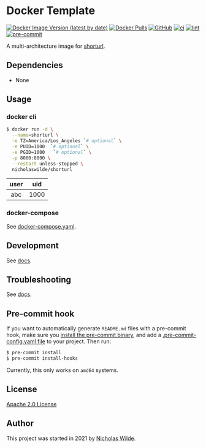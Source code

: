 # Docker Template
[![Docker Image Version (latest by date)](https://img.shields.io/docker/v/nicholaswilde/shorturl)](https://hub.docker.com/r/nicholaswilde/shorturl)
[![Docker Pulls](https://img.shields.io/docker/pulls/nicholaswilde/shorturl)](https://hub.docker.com/r/nicholaswilde/shorturl)
[![GitHub](https://img.shields.io/github/license/nicholaswilde/docker-shorturl)](./LICENSE)
[![ci](https://github.com/nicholaswilde/docker-shorturl/workflows/ci/badge.svg)](https://github.com/nicholaswilde/docker-shorturl/actions?query=workflow%3Aci)
[![lint](https://github.com/nicholaswilde/docker-shorturl/workflows/lint/badge.svg?branch=main)](https://github.com/nicholaswilde/docker-shorturl/actions?query=workflow%3Alint)
[![pre-commit](https://img.shields.io/badge/pre--commit-enabled-brightgreen?logo=pre-commit&logoColor=white)](https://github.com/pre-commit/pre-commit)

A multi-architecture image for [shorturl](https://github.com/prologic/shorturl).

## Dependencies

* None

## Usage
### docker cli

```bash
$ docker run -d \
  --name=shorturl \
  -e TZ=America/Los_Angeles `# optional` \
  -e PUID=1000  `# optional` \
  -e PGID=1000   `# optional` \
  -p 8000:8000 \
  --restart unless-stopped \
  nicholaswilde/shorturl
```

|   user   | uid |
|:--------:|:---:|
| abc | 1000 |

### docker-compose

See [docker-compose.yaml](./docker-compose.yaml).

## Development

See [docs](https://nicholaswilde.io/docker-docs/development).

## Troubleshooting

See [docs](https://nicholaswilde.io/docker-docs/troubleshooting).

## Pre-commit hook

If you want to automatically generate `README.md` files with a pre-commit hook, make sure you
[install the pre-commit binary](https://pre-commit.com/#install), and add a [.pre-commit-config.yaml file](./.pre-commit-config.yaml)
to your project. Then run:

```bash
$ pre-commit install
$ pre-commit install-hooks
```
Currently, this only works on `amd64` systems.

## License

[Apache 2.0 License](./LICENSE)

## Author
This project was started in 2021 by [Nicholas Wilde](https://github.com/nicholaswilde/).
